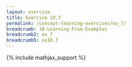 ```yaml
---
layout: exercise
title: Exercise 18.7
permalink: /concept-learning-exercises/ex_7/
breadcrumb: 18-Learning-From-Examples
breadcrumb2: ex_7
breadcrumb5: ex18.7
---
```


{% include mathjax_support %}

